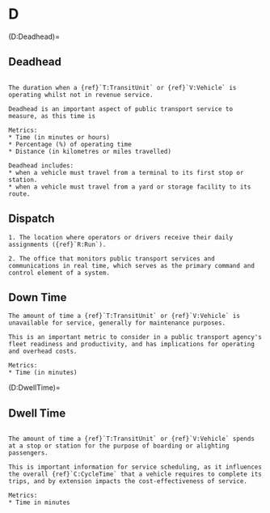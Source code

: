 # D

(D:Deadhead)=

## Deadhead

```{tabbed} Definition

The duration when a {ref}`T:TransitUnit` or {ref}`V:Vehicle` is operating whilst not in revenue service.

Deadhead is an important aspect of public transport service to measure, as this time is
```

```{tabbed} Application
Metrics:
* Time (in minutes or hours)
* Percentage (%) of operating time
* Distance (in kilometres or miles travelled)

Deadhead includes:
* when a vehicle must travel from a terminal to its first stop or station.
* when a vehicle must travel from a yard or storage facility to its route.
```

## Dispatch

```{tabbed} Definition
1. The location where operators or drivers receive their daily assignments ({ref}`R:Run`).

2. The office that monitors public transport services and communications in real time, which serves as the primary command and control element of a system.
```

## Down Time

```{tabbed} Definition
The amount of time a {ref}`T:TransitUnit` or {ref}`V:Vehicle` is unavailable for service, generally for maintenance purposes.

This is an important metric to consider in a public transport agency's fleet readiness and productivity, and has implications for operating and overhead costs.
```

```{tabbed} Application
Metrics:
* Time (in minutes)
```

(D:DwellTime)=

## Dwell Time

```{tabbed} Definition

The amount of time a {ref}`T:TransitUnit` or {ref}`V:Vehicle` spends at a stop or station for the purpose of boarding or alighting passengers.

This is important information for service scheduling, as it influences the overall {ref}`C:CycleTime` that a vehicle requires to complete its trips, and by extension impacts the cost-effectiveness of service.
```

```{tabbed} Application
Metrics:
* Time in minutes
```
